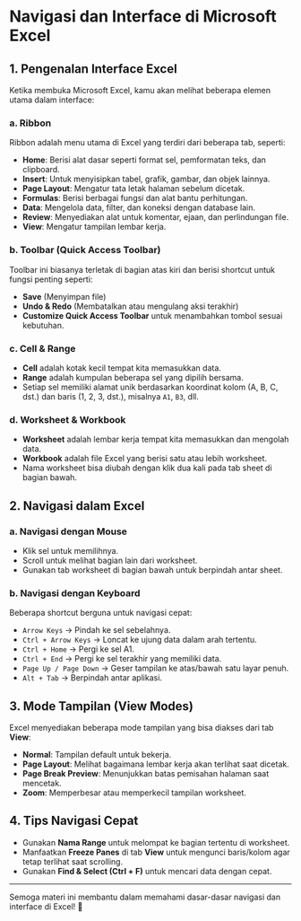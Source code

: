 # Navigasi dan Interface di Microsoft Excel

## 1. Pengenalan Interface Excel
Ketika membuka Microsoft Excel, kamu akan melihat beberapa elemen utama dalam interface:

### **a. Ribbon**
Ribbon adalah menu utama di Excel yang terdiri dari beberapa tab, seperti:
- **Home**: Berisi alat dasar seperti format sel, pemformatan teks, dan clipboard.
- **Insert**: Untuk menyisipkan tabel, grafik, gambar, dan objek lainnya.
- **Page Layout**: Mengatur tata letak halaman sebelum dicetak.
- **Formulas**: Berisi berbagai fungsi dan alat bantu perhitungan.
- **Data**: Mengelola data, filter, dan koneksi dengan database lain.
- **Review**: Menyediakan alat untuk komentar, ejaan, dan perlindungan file.
- **View**: Mengatur tampilan lembar kerja.

### **b. Toolbar (Quick Access Toolbar)**
Toolbar ini biasanya terletak di bagian atas kiri dan berisi shortcut untuk fungsi penting seperti:
- **Save** (Menyimpan file)
- **Undo & Redo** (Membatalkan atau mengulang aksi terakhir)
- **Customize Quick Access Toolbar** untuk menambahkan tombol sesuai kebutuhan.

### **c. Cell & Range**
- **Cell** adalah kotak kecil tempat kita memasukkan data.
- **Range** adalah kumpulan beberapa sel yang dipilih bersama.
- Setiap sel memiliki alamat unik berdasarkan koordinat kolom (A, B, C, dst.) dan baris (1, 2, 3, dst.), misalnya `A1`, `B3`, dll.

### **d. Worksheet & Workbook**
- **Worksheet** adalah lembar kerja tempat kita memasukkan dan mengolah data.
- **Workbook** adalah file Excel yang berisi satu atau lebih worksheet.
- Nama worksheet bisa diubah dengan klik dua kali pada tab sheet di bagian bawah.

## 2. Navigasi dalam Excel

### **a. Navigasi dengan Mouse**
- Klik sel untuk memilihnya.
- Scroll untuk melihat bagian lain dari worksheet.
- Gunakan tab worksheet di bagian bawah untuk berpindah antar sheet.

### **b. Navigasi dengan Keyboard**
Beberapa shortcut berguna untuk navigasi cepat:
- `Arrow Keys` → Pindah ke sel sebelahnya.
- `Ctrl + Arrow Keys` → Loncat ke ujung data dalam arah tertentu.
- `Ctrl + Home` → Pergi ke sel A1.
- `Ctrl + End` → Pergi ke sel terakhir yang memiliki data.
- `Page Up / Page Down` → Geser tampilan ke atas/bawah satu layar penuh.
- `Alt + Tab` → Berpindah antar aplikasi.

## 3. Mode Tampilan (View Modes)
Excel menyediakan beberapa mode tampilan yang bisa diakses dari tab **View**:
- **Normal**: Tampilan default untuk bekerja.
- **Page Layout**: Melihat bagaimana lembar kerja akan terlihat saat dicetak.
- **Page Break Preview**: Menunjukkan batas pemisahan halaman saat mencetak.
- **Zoom**: Memperbesar atau memperkecil tampilan worksheet.

## 4. Tips Navigasi Cepat
- Gunakan **Nama Range** untuk melompat ke bagian tertentu di worksheet.
- Manfaatkan **Freeze Panes** di tab **View** untuk mengunci baris/kolom agar tetap terlihat saat scrolling.
- Gunakan **Find & Select (Ctrl + F)** untuk mencari data dengan cepat.

---
Semoga materi ini membantu dalam memahami dasar-dasar navigasi dan interface di Excel! 🚀
